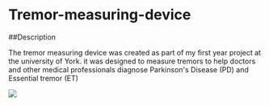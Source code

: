 # Tremor-measuring-device

##Description 

The tremor measuring device was created as part of my first year project at the university of York. it was designed to measure tremors to help doctors and other medical professionals diagnose Parkinson's Disease (PD) and Essential tremor (ET)

![](https://raw.githubusercontent.com/jackfitton112/Tremor-measuring-device/master/Photos/Tremor-device.jpg)
